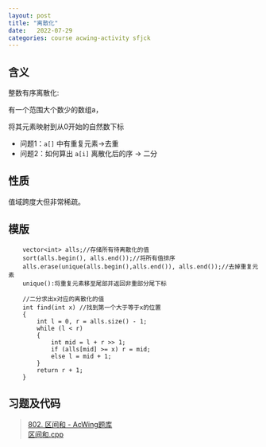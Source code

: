```yaml
---
layout: post
title: "离散化"
date:   2022-07-29
categories: course acwing-activity sfjck
---
```


## 含义
整数有序离散化:

有一个范围大个数少的数组a，

将其元素映射到从0开始的自然数下标

* 问题1：`a[]` 中有重复元素->去重
* 问题2：如何算出 `a[i]` 离散化后的序 -> 二分 

## 性质

值域跨度大但非常稀疏。

## 模版

```
    vector<int> alls;//存储所有待离散化的值
    sort(alls.begin(), alls.end());//将所有值排序
    alls.erase(unique(alls.begin(),alls.end()), alls.end());//去掉重复元素
    unique():将重复元素移至尾部并返回非重部分尾下标

    //二分求出x对应的离散化的值
    int find(int x) //找到第一个大于等于x的位置
    {
        int l = 0, r = alls.size() - 1;
        while (l < r)
        {
            int mid = l + r >> 1;
            if (alls[mid] >= x) r = mid;
            else l = mid + 1;
        }
        return r + 1;
    }
```

## 习题及代码

> <a href="https://www.acwing.com/problem/content/804/" target="_blank">802. 区间和 - AcWing题库</a>  
> <a href="https://gitee.com/lyccrius/oi/blob/master/www.acwing.com/problem/content/804/区间和.cpp" target="_blank">区间和.cpp</a>